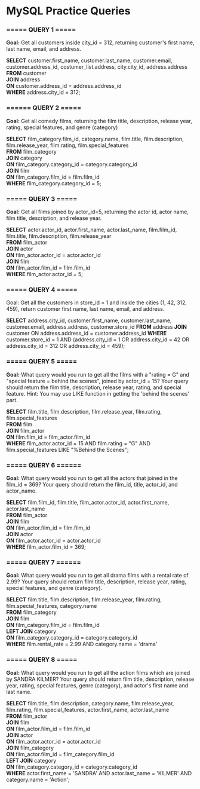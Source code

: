 
# MySQL Practice Queries


### ===== QUERY 1 ===== ###  
**Goal:**  Get all customers inside city_id = 312, returning customer's first name, 
last name, email, and address.  
  
**SELECT** customer.first_name, customer.last_name, customer.email, customer.address_id, costumer_list.address, city.city_id, address.address  
**FROM** customer  
**JOIN** address  
**ON** customer.address_id = address.address_id  
**WHERE** address.city_id = 312;


### ====== QUERY 2 ===== ###  
**Goal:**  Get all comedy films, returning the film title, description, release year, rating, special features, and genre (category)  
  
**SELECT** film_category.film_id, category.name, film.title, film.description, film.release_year, film.rating, film.special_features  
**FROM** film_category  
**JOIN** category  
**ON** film_category.category_id = category.category_id  
**JOIN** film  
**ON** film_category.film_id = film.film_id  
**WHERE** film_category.category_id = 5;


### ===== QUERY 3 ===== ###
**Goal:**  Get all films joined by actor_id=5, returning the actor id, 
actor name, film title, description, and release year.  
  
**SELECT** actor.actor_id, actor.first_name, actor.last_name, film.film_id, film.title, film.description, film.release_year  
**FROM** film_actor  
**JOIN** actor  
**ON** film_actor.actor_id = actor.actor_id  
**JOIN** film  
**ON** film_actor.film_id = film.film_id  
**WHERE** film_actor.actor_id = 5;


### ===== QUERY 4 ===== ###
Goal:  Get all the customers in store_id = 1 and inside the cities (1, 42, 312, 459),
return customer first name, last name, email, and address.  
  
**SELECT** address.city_id, customer.first_name, customer.last_name, customer.email, address.address, customer.store_id
**FROM** address
**JOIN** customer ON address.address_id = customer.address_id
**WHERE** customer.store_id = 1 AND (address.city_id = 1 OR address.city_id = 42 OR address.city_id = 312 OR address.city_id = 459);


### ===== QUERY 5 ===== ###  
**Goal:**  What query would you run to get all the films with a "rating = G" and 
"special feature = behind the scenes", joined by actor_id = 15? Your query should 
return the film title, description, release year, rating, and special feature. 
Hint: You may use LIKE function in getting the 'behind the scenes' part.  
  
**SELECT** film.title, film.description, film.release_year, film.rating, film.special_features  
**FROM** film  
**JOIN** film_actor  
**ON** film.film_id = film_actor.film_id  
**WHERE** film_actor.actor_id = 15 AND film.rating = "G" AND film.special_features LIKE "%Behind the Scenes";  


### ===== QUERY 6 ====== ###
**Goal:**  What query would you run to get all the actors that joined in 
the film_id = 369? Your query should return the film_id, title, actor_id, 
and actor_name.  
  
**SELECT** film.film_id, film.title, film_actor.actor_id, actor.first_name, actor.last_name  
**FROM** film_actor  
**JOIN** film  
**ON** film_actor.film_id = film.film_id  
**JOIN** actor  
**ON** film_actor.actor_id = actor.actor_id  
**WHERE** film_actor.film_id = 369;  


### ===== QUERY 7 ====== ###
**Goal:** What query would you run to get all drama films with a rental rate of 
2.99? Your query should return film title, description, release year, rating, 
special features, and genre (category).  
  
**SELECT** film.title, film.description, film.release_year, film.rating, film.special_features, category.name  
**FROM** film_category  
**JOIN** film  
**ON** film_category.film_id = film.film_id  
**LEFT JOIN** category  
**ON** film_category.category_id = category.category_id  
**WHERE** film.rental_rate = 2.99 AND category.name = 'drama'  


### ===== QUERY 8 ===== ###
**Goal:** What query would you run to get all the action films which are joined 
by SANDRA KILMER? Your query should return film title, description, 
release year, rating, special features, genre (category), and actor's 
first name and last name.  
  
**SELECT** film.title, film.description, category.name, film.release_year, film.rating, film.special_features, actor.first_name, actor.last_name  
**FROM** film_actor  
**JOIN** film  
**ON** film_actor.film_id = film.film_id  
**JOIN** actor  
**ON** film_actor.actor_id = actor.actor_id  
**JOIN** film_category  
**ON** film_actor.film_id = film_category.film_id  
**LEFT JOIN** category  
**ON** film_category.category_id = category.category_id  
**WHERE** actor.first_name = 'SANDRA' AND actor.last_name = 'KILMER' AND category.name = 'Action';